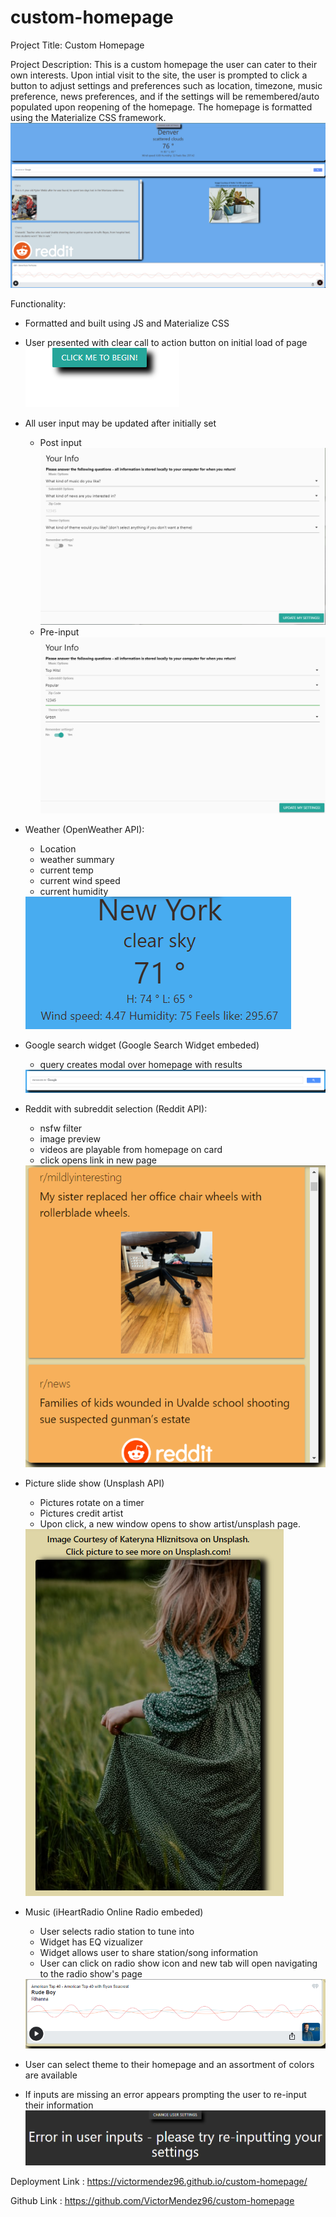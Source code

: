 # custom-homepage

Project Title: 
Custom Homepage

Project Description:
This is a custom homepage the user can cater to their own interests. 
Upon intial visit to the site, the user is prompted to click a button to adjust settings and preferences such as location, timezone, music preference, news preferences, and if the settings will be remembered/auto populated upon reopening of the homepage.
The homepage is formatted using the Materialize CSS framework.  
<img src = "./assets/img/Example-homepage.png">  

Functionality:
- Formatted and built using JS and Materialize CSS
- User presented with clear call to action button on initial load of page  
    <img src = "./assets/img/Initial-landing-page.png">  
    
- All user input may be updated after initially set
    - Post input  
      <img src = "./assets/img/Initlal-user-input.png">
    - Pre-input  
      <img src = "./assets/img/User-input.png">  

- Weather (OpenWeather API): 
    - Location
    - weather summary
    - current temp 
    - current wind speed 
    - current humidity  
    <img src = "./assets/img/weather.png">  

- Google search widget (Google Search Widget embeded)
    - query creates modal over homepage with results  
    <img src = "./assets/img/google.png">  

- Reddit with subreddit selection (Reddit API): 
    - nsfw filter
    - image preview
    - videos are playable from homepage on card
    - click opens link in new page  
    <img src = "./assets/img/reddit.png">  

- Picture slide show (Unsplash API)
    - Pictures rotate on a timer
    - Pictures credit artist
    - Upon click, a new window opens to show artist/unsplash page.  
    <img src = "./assets/img/unsplash.png">  

- Music (iHeartRadio Online Radio embeded)
    - User selects radio station to tune into
    - Widget has EQ vizualizer
    - Widget allows user to share station/song information
    - User can click on radio show icon and new tab will open navigating to the radio show's page  
    <img src = "./assets/img/music.png">  

- User can select theme to their homepage and an assortment of colors are available
- If inputs are missing an error appears prompting the user to re-input their information  
    <img src = "./assets/img/error.png">  


Deployment Link : https://victormendez96.github.io/custom-homepage/

Github Link : https://github.com/VictorMendez96/custom-homepage
